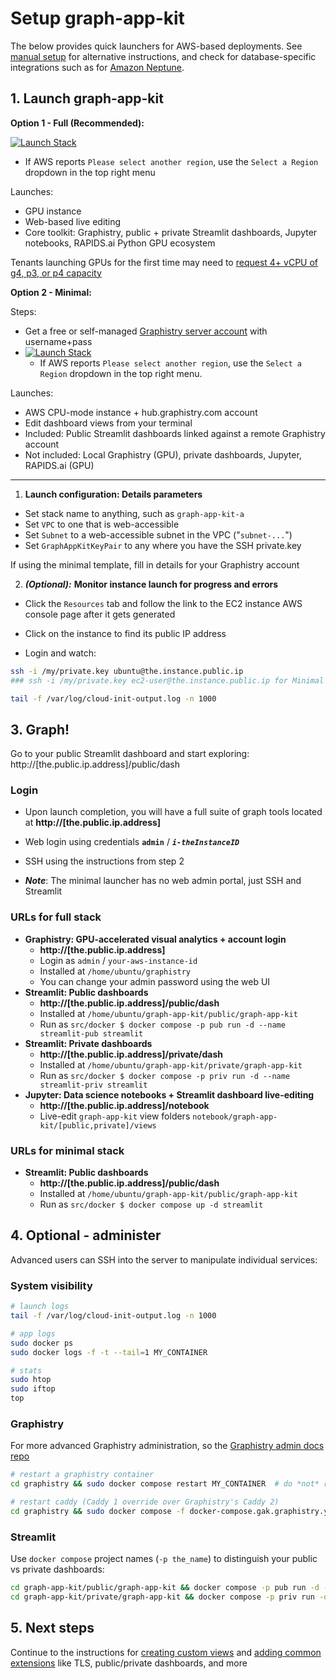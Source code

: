 # Setup graph-app-kit

The below provides quick launchers for AWS-based deployments. See [manual setup](setup-manual.md) for alternative instructions, and check for database-specific integrations such as for [Amazon Neptune](neptune.md).

## 1. Launch graph-app-kit

**Option 1 - Full (Recommended):**

[![Launch Stack](https://s3.amazonaws.com/cloudformation-examples/cloudformation-launch-stack.png)](https://console.aws.amazon.com/cloudformation/home?region=region#/stacks/new?stackName=graph_app_kit_full&templateURL=https://graph-app-kit-repo-public.s3.us-east-2.amazonaws.com/templates/latest/core/graphistry.yml)
  
  * If AWS reports `Please select another region`, use the `Select a Region` dropdown in the top right menu

Launches:

  * GPU instance
  * Web-based live editing
  * Core toolkit: Graphistry, public + private Streamlit dashboards, Jupyter notebooks, RAPIDS.ai Python GPU ecosystem

  Tenants launching GPUs for the first time may need to [request 4+ vCPU of g4, p3, or p4 capacity](https://docs.aws.amazon.com/AWSEC2/latest/UserGuide/ec2-resource-limits.html)

**Option 2 - Minimal:**

Steps:

* Get a free or self-managed [Graphistry server account](https://www.graphistry.com/get-started) with username+pass 
* [![Launch Stack](https://s3.amazonaws.com/cloudformation-examples/cloudformation-launch-stack.png)](https://console.aws.amazon.com/cloudformation/home?region=region#/stacks/new?stackName=graph_app_kit_full&templateURL=https://graph-app-kit-repo-public.s3.us-east-2.amazonaws.com/templates/latest/core/graphistry.yml)
  *  If AWS reports `Please select another region`, use the `Select a Region` dropdown in the top right menu.
 

Launches:

  * AWS CPU-mode instance + hub.graphistry.com account
  * Edit dashboard views from your terminal
  * Included: Public Streamlit dashboards linked against a remote Graphistry account
  * Not included: Local Graphistry (GPU), private dashboards, Jupyter, RAPIDS.ai (GPU)


----

1. **Launch configuration: Details parameters**

  * Set stack name to anything, such as `graph-app-kit-a`
  * Set `VPC` to one that is web-accessible
  * Set `Subnet` to a web-accessible subnet in the VPC ("`subnet-...`")
  * Set `GraphAppKitKeyPair` to any where you have the SSH private.key

  If using the minimal template, fill in details for your Graphistry account

2. ***(Optional):*** **Monitor instance launch for progress and errors**

  * Click the `Resources` tab and follow the link to the EC2 instance AWS console page after it gets generated

  * Click on the instance to find its public IP address
  
  * Login and watch:

  ```bash
  ssh -i /my/private.key ubuntu@the.instance.public.ip 
  ### ssh -i /my/private.key ec2-user@the.instance.public.ip for Minimal launcher

  tail -f /var/log/cloud-init-output.log -n 1000
  ```

## 3. Graph!

Go to your public Streamlit dashboard and start exploring: http://[the.public.ip.address]/public/dash

### Login

* Upon launch completion, you will have a full suite of graph tools located at **http://[the.public.ip.address]**

* Web login using credentials **`admin`** / ***`i-theInstanceID`*** 

* SSH using the instructions from step 2

* ***Note***: The minimal launcher has no web admin portal, just SSH and Streamlit

### URLs for full stack 

* **Graphistry: GPU-accelerated visual analytics + account login**
  * **http://[the.public.ip.address]**
  * Login as `admin` / `your-aws-instance-id`
  * Installed at `/home/ubuntu/graphistry`
  * You can change your admin password using the web UI
* **Streamlit: Public dashboards**
  * **http://[the.public.ip.address]/public/dash**
  * Installed at `/home/ubuntu/graph-app-kit/public/graph-app-kit`
  * Run as `src/docker $ docker compose -p pub run -d --name streamlit-pub streamlit`
* **Streamlit: Private dashboards**
  * **http://[the.public.ip.address]/private/dash**
  * Installed at `/home/ubuntu/graph-app-kit/private/graph-app-kit`
  * Run as `src/docker $ docker compose -p priv run -d --name streamlit-priv streamlit`
* **Jupyter: Data science notebooks + Streamlit dashboard live-editing**
  * **http://[the.public.ip.address]/notebook**
  * Live-edit `graph-app-kit` view folders `notebook/graph-app-kit/[public,private]/views`

### URLs for minimal stack 

* **Streamlit: Public dashboards**
  * **http://[the.public.ip.address]/public/dash**
  * Installed at `/home/ubuntu/graph-app-kit/public/graph-app-kit`
  * Run as `src/docker $ docker compose up -d streamlit`

## 4. Optional - administer

Advanced users can SSH into the server to manipulate individual services:

### System visibility

```bash
# launch logs
tail -f /var/log/cloud-init-output.log -n 1000

# app logs
sudo docker ps
sudo docker logs -f -t --tail=1 MY_CONTAINER

# stats
sudo htop
sudo iftop
top
```

### Graphistry

For more advanced Graphistry administration, so the [Graphistry admin docs repo](https://github.com/graphistry/graphistry-cli)

```bash
# restart a graphistry container
cd graphistry && sudo docker compose restart MY_CONTAINER  # do *not* run it's caddy (v2)

# restart caddy (Caddy 1 override over Graphistry's Caddy 2)
cd graphistry && sudo docker compose -f docker-compose.gak.graphistry.yml up -d caddy
```

### Streamlit

Use `docker compose` project names (`-p the_name`) to distinguish your public vs private dashboards:

```bash
cd graph-app-kit/public/graph-app-kit && docker compose -p pub run -d --name streamlit-pub streamlit
cd graph-app-kit/private/graph-app-kit && docker compose -p priv run -d --name streamlit-priv streamlit
```

## 5. Next steps

Continue to the instructions for [creating custom views](views.md) and [adding common extensions](extend.md) like TLS, public/private dashboards, and more

